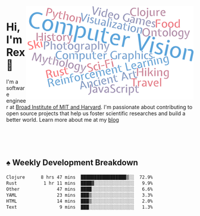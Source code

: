 <img src="https://raw.githubusercontent.com/rexwangcc/rexwangcc/master/myself.png" alt="Rex!" width="450" height="250" align="right">

# Hi, I'm Rex 👋

I'm a software engineer at [Broad Institute of MIT and Harvard](https://www.broadinstitute.org/). I'm passionate about contributing to open source projects that help us foster scientific researches and build a better world. Learn more about me at my [blog](https://rexwang.cc)

<br>
<br>
<br>

<table>
<tr valign="top" width="50%">
<!-- <td > -->

## ♠ Weekly Development Breakdown

<!-- code_time starts -->

```text
Clojure      8 hrs 47 mins  █████████████████▒░░  72.9%
Rust          1 hr 11 mins  ████▓░░░░░░░░░░░░░░░   9.9%
Other              47 mins  ████░░░░░░░░░░░░░░░░   6.6%
YAML               23 mins  ███▒░░░░░░░░░░░░░░░░   3.3%
HTML               14 mins  ███▒░░░░░░░░░░░░░░░░   2.0%
Text                9 mins  ███░░░░░░░░░░░░░░░░░   1.3%
```

<!-- code_time ends -->

<!-- Placeholder for my Game statuses -->

<!-- <td valign="top" width="50%">

#### ♦ My Personal Progress

</td> -->

</tr>
</table>

